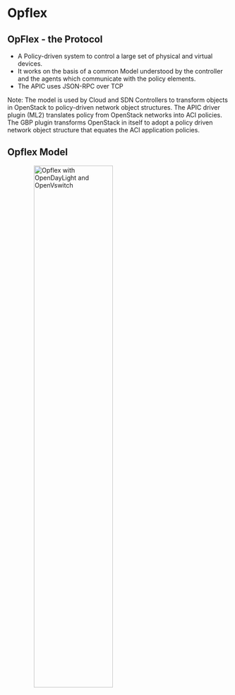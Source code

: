<!-- .slide: data-state="section-break" id="opflex" data-timing="10" -->
# Opflex


<!-- .slide: data-state="normal" id="opflex-model" data-menu-title="Opflex Model" class="opflex" data-timing="40" -->
## OpFlex - the Protocol

* A Policy-driven system to control a large set of physical and virtual devices.
* It works on the basis of a common Model understood by the controller and the agents which communicate with the policy elements.
* The APIC uses JSON-RPC over TCP

Note:
 The model is used by Cloud and SDN Controllers to transform objects in OpenStack to policy-driven network object structures. The APIC driver plugin (ML2) translates policy from OpenStack networks into ACI policies. The GBP plugin transforms OpenStack in itself to adopt a policy driven network object structure that equates the ACI application policies.


<!-- .slide: data-state="normal" id="opflex-model" data-menu-title="Opflex Model" class="opflex" data-timing="40" -->
## Opflex Model

<figure>
    <img alt="Opflex with OpenDayLight and OpenVswitch"
        data-src="images/opflex-model.jpg" style="display: flex; justify-content: center; width: 65%;height: 55%;margin-left: 20px;margin-bottom: 80px;" />
</figure>
